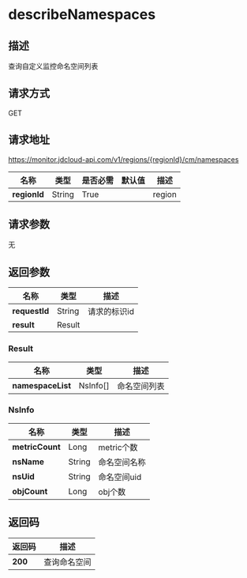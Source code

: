 # describeNamespaces


## 描述
查询自定义监控命名空间列表

## 请求方式
GET

## 请求地址
https://monitor.jdcloud-api.com/v1/regions/{regionId}/cm/namespaces

|名称|类型|是否必需|默认值|描述|
|---|---|---|---|---|
|**regionId**|String|True| |region|

## 请求参数
无


## 返回参数
|名称|类型|描述|
|---|---|---|
|**requestId**|String|请求的标识id|
|**result**|Result| |

### Result
|名称|类型|描述|
|---|---|---|
|**namespaceList**|NsInfo[]|命名空间列表|
### NsInfo
|名称|类型|描述|
|---|---|---|
|**metricCount**|Long|metric个数|
|**nsName**|String|命名空间名称|
|**nsUid**|String|命名空间uid|
|**objCount**|Long|obj个数|

## 返回码
|返回码|描述|
|---|---|
|**200**|查询命名空间|
